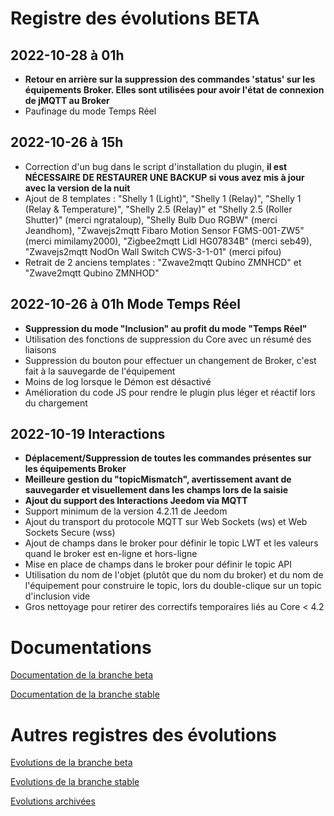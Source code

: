 # Registre des évolutions BETA

## 2022-10-28 à 01h
 - **Retour en arrière sur la suppression des commandes 'status' sur les équipements Broker. Elles sont utilisées pour avoir l'état de connexion de jMQTT au Broker**
 - Paufinage du mode Temps Réel

## 2022-10-26 à 15h
 - Correction d'un bug dans le script d'installation du plugin, **il est NÉCESSAIRE DE RESTAURER UNE BACKUP si vous avez mis à jour avec la version de la nuit**
 - Ajout de 8 templates : "Shelly 1 (Light)", "Shelly 1 (Relay)", "Shelly 1 (Relay & Temperature)", "Shelly 2.5 (Relay)" et "Shelly 2.5 (Roller Shutter)" (merci ngrataloup), "Shelly Bulb Duo RGBW" (merci Jeandhom), "Zwavejs2mqtt Fibaro Motion Sensor FGMS-001-ZW5" (merci mimilamy2000), "Zigbee2mqtt Lidl HG07834B" (merci seb49), "Zwavejs2mqtt NodOn Wall Switch CWS-3-1-01" (merci pifou)
 - Retrait de 2 anciens templates : "Zwave2mqtt Qubino ZMNHCD" et "Zwave2mqtt Qubino ZMNHOD"

## 2022-10-26 à 01h Mode Temps Réel
 - **Suppression du mode "Inclusion" au profit du mode "Temps Réel"**
 - Utilisation des fonctions de suppression du Core avec un résumé des liaisons
 - Suppression du bouton pour effectuer un changement de Broker, c'est fait à la sauvegarde de l'équipement
 - Moins de log lorsque le Démon est désactivé
 - Amélioration du code JS pour rendre le plugin plus léger et réactif lors du chargement

## 2022-10-19 Interactions
 - **Déplacement/Suppression de toutes les commandes présentes sur les équipements Broker**
 - **Meilleure gestion du "topicMismatch", avertissement avant de sauvegarder et visuellement dans les champs lors de la saisie**
 - **Ajout du support des Interactions Jeedom via MQTT**
 - Support minimum de la version 4.2.11 de Jeedom
 - Ajout du transport du protocole MQTT sur Web Sockets (ws) et Web Sockets Secure (wss)
 - Ajout de champs dans le broker pour définir le topic LWT et les valeurs quand le broker est en-ligne et hors-ligne
 - Mise en place de champs dans le broker pour définir le topic API
 - Utilisation du nom de l'objet (plutôt que du nom du broker) et du nom de l'équipement pour construire le topic, lors du double-clique sur un topic d'inclusion vide
 - Gros nettoyage pour retirer des correctifs temporaires liés au Core < 4.2


# Documentations

[Documentation de la branche beta](index_beta)

[Documentation de la branche stable](index)


# Autres registres des évolutions

[Evolutions de la branche beta](changelog_beta)

[Evolutions de la branche stable](changelog)

[Evolutions archivées](changelog_archived)
